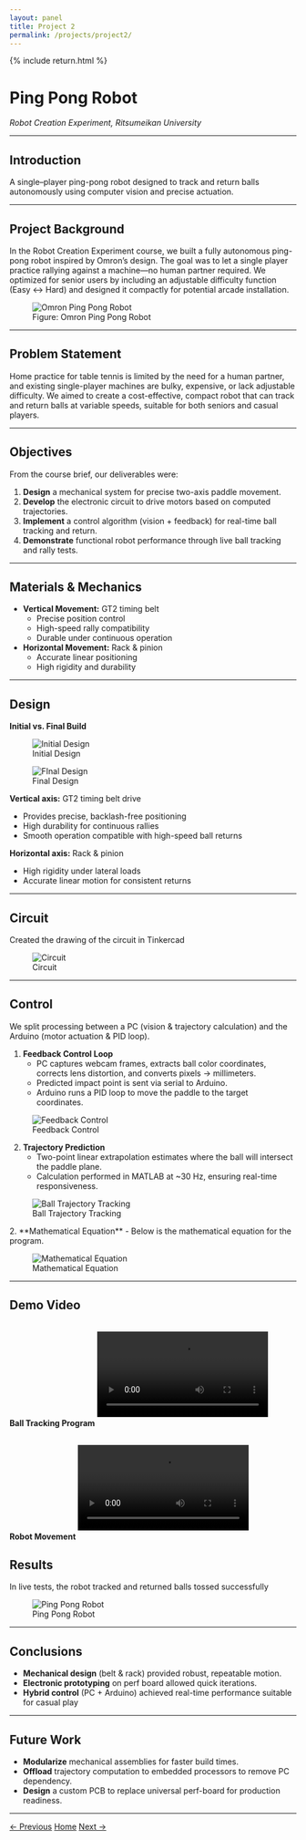```yaml
---
layout: panel
title: Project 2
permalink: /projects/project2/
---
```


{% include return.html %}

# Ping Pong Robot  
*Robot Creation Experiment, Ritsumeikan University*

<hr/>

## Introduction  
A single–player ping-pong robot designed to track and return balls autonomously using computer vision and precise actuation.

<hr/>

## Project Background  
In the Robot Creation Experiment course, we built a fully autonomous ping-pong robot inspired by Omron’s design. The goal was to let a single player practice rallying against a machine—no human partner required. We optimized for senior users by including an adjustable difficulty function (Easy ↔ Hard) and designed it compactly for potential arcade installation.

<figure>
  <img src="{{ '/assets/c1010.jpg' | relative_url }}" alt="Omron Ping Pong Robot" />
  <figcaption>Figure: Omron Ping Pong Robot</figcaption>
</figure>

<hr/>

## Problem Statement  
Home practice for table tennis is limited by the need for a human partner, and existing single-player machines are bulky, expensive, or lack adjustable difficulty. We aimed to create a cost-effective, compact robot that can track and return balls at variable speeds, suitable for both seniors and casual players.

<hr/>

## Objectives  
From the course brief, our deliverables were:  
1. **Design** a mechanical system for precise two-axis paddle movement.  
2. **Develop** the electronic circuit to drive motors based on computed trajectories.  
3. **Implement** a control algorithm (vision + feedback) for real-time ball tracking and return.  
4. **Demonstrate** functional robot performance through live ball tracking and rally tests.
   
<hr/>

## Materials & Mechanics  
- **Vertical Movement:** GT2 timing belt  
  - Precise position control  
  - High-speed rally compatibility  
  - Durable under continuous operation  
- **Horizontal Movement:** Rack & pinion  
  - Accurate linear positioning  
  - High rigidity and durability  

<hr/>

## Design  

**Initial vs. Final Build**  
<figure>
  <img src="{{ '/assets/Picture11.jpg' | relative_url }}" alt="Initial Design" />
  <figcaption>Initial Design</figcaption>
</figure>
  <figure>
  <img src="{{ '/assets/Picture12.jpg' | relative_url }}" alt="FInal Design" />
  <figcaption>Final Design</figcaption>
</figure>

**Vertical axis:** GT2 timing belt drive  
- Provides precise, backlash-free positioning  
- High durability for continuous rallies  
- Smooth operation compatible with high-speed ball returns  

**Horizontal axis:** Rack & pinion  
- High rigidity under lateral loads  
- Accurate linear motion for consistent returns
  
<hr/>

## Circuit
Created the drawing of the circuit in Tinkercad
<figure>
  <img src="{{ '/assets/Picture14.jpg' | relative_url }}" alt="Circuit" />
  <figcaption>Circuit</figcaption>
</figure>

<hr/>

## Control  
We split processing between a PC (vision & trajectory calculation) and the Arduino (motor actuation & PID loop).  

1. **Feedback Control Loop**  
   - PC captures webcam frames, extracts ball color coordinates, corrects lens distortion, and converts pixels → millimeters.  
   - Predicted impact point is sent via serial to Arduino.  
   - Arduino runs a PID loop to move the paddle to the target coordinates.
     
<figure>
  <img src="{{ '/assets/abc.png' | relative_url }}" alt="Feedback Control" />
  <figcaption>Feedback Control</figcaption>
</figure>

2. **Trajectory Prediction**  
   - Two-point linear extrapolation estimates where the ball will intersect the paddle plane.  
   - Calculation performed in MATLAB at ~30 Hz, ensuring real-time responsiveness. 
  <figure>
  <img src="{{ '/assets/cde.png' | relative_url }}" alt="Ball Trajectory Tracking" />
  <figcaption>Ball Trajectory Tracking</figcaption>
</figure>
2. **Mathematical Equation**  
   - Below is the mathematical equation for the program.  
  <figure>
  <img src="{{ '/assets/wasd.png' | relative_url }}" alt="Mathematical Equation" />
  <figcaption>Mathematical Equation</figcaption>
</figure>

<hr/>

## Demo Video  

**Ball Tracking Program**
<video controls style="max-width:100%;margin:1rem 0;">
  <source src="{{ '/assets/Media3.mp4' | relative_url }}" type="video/mp4">
  Your browser does not support the video tag.
</video>

**Robot Movement**
<video controls style="max-width:100%;margin:1rem 0;">
  <source src="{{ '/assets/Media2.mp4' | relative_url }}" type="video/mp4">
  Your browser does not support the video tag.
</video>
## Results  
In live tests, the robot tracked and returned balls tossed successfully
<figure>
  <img src="{{ '/assets/Picture13.jpg' | relative_url }}" alt="Ping Pong Robot" />
  <figcaption>Ping Pong Robot</figcaption>
</figure>

<hr/>

## Conclusions  
- **Mechanical design** (belt & rack) provided robust, repeatable motion.  
- **Electronic prototyping** on perf board allowed quick iterations.  
- **Hybrid control** (PC + Arduino) achieved real-time performance suitable for casual play

<hr/>

## Future Work  
- **Modularize** mechanical assemblies for faster build times.  
- **Offload** trajectory computation to embedded processors to remove PC dependency.  
- **Design** a custom PCB to replace universal perf-board for production readiness.

<hr/>

<footer class="project-footer">
  <a href="/projects/project1/" class="btn btn-prev">← Previous</a>
  <a href="/"                   class="btn btn-home">Home</a>
  <a href="/projects/project3/" class="btn btn-next">Next →</a>
</footer>
